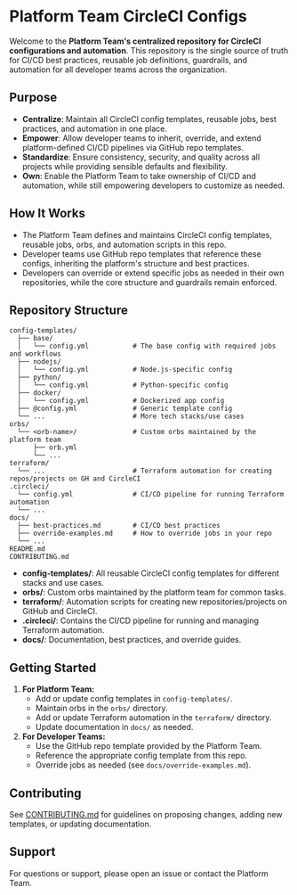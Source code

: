 # Platform Team CircleCI Configs

Welcome to the **Platform Team's centralized repository for CircleCI configurations and automation**. This repository is the single source of truth for CI/CD best practices, reusable job definitions, guardrails, and automation for all developer teams across the organization.

## Purpose
- **Centralize**: Maintain all CircleCI config templates, reusable jobs, best practices, and automation in one place.
- **Empower**: Allow developer teams to inherit, override, and extend platform-defined CI/CD pipelines via GitHub repo templates.
- **Standardize**: Ensure consistency, security, and quality across all projects while providing sensible defaults and flexibility.
- **Own**: Enable the Platform Team to take ownership of CI/CD and automation, while still empowering developers to customize as needed.

## How It Works
- The Platform Team defines and maintains CircleCI config templates, reusable jobs, orbs, and automation scripts in this repo.
- Developer teams use GitHub repo templates that reference these configs, inheriting the platform's structure and best practices.
- Developers can override or extend specific jobs as needed in their own repositories, while the core structure and guardrails remain enforced.

## Repository Structure

```
config-templates/
  ├── base/
  │   └── config.yml           # The base config with required jobs and workflows
  ├── nodejs/
  │   └── config.yml           # Node.js-specific config
  ├── python/
  │   └── config.yml           # Python-specific config
  ├── docker/
  │   └── config.yml           # Dockerized app config
  ├── @config.yml              # Generic template config
  └── ...                      # More tech stacks/use cases
orbs/
  └── <orb-name>/              # Custom orbs maintained by the platform team
      ├── orb.yml
      └── ...
terraform/
  └── ...                      # Terraform automation for creating repos/projects on GH and CircleCI
.circleci/
  └── config.yml               # CI/CD pipeline for running Terraform automation
  └── ...
docs/
  ├── best-practices.md        # CI/CD best practices
  ├── override-examples.md     # How to override jobs in your repo
  └── ...
README.md
CONTRIBUTING.md
```

- **config-templates/**: All reusable CircleCI config templates for different stacks and use cases.
- **orbs/**: Custom orbs maintained by the platform team for common tasks.
- **terraform/**: Automation scripts for creating new repositories/projects on GitHub and CircleCI.
- **.circleci/**: Contains the CI/CD pipeline for running and managing Terraform automation.
- **docs/**: Documentation, best practices, and override guides.

## Getting Started
1. **For Platform Team:**
   - Add or update config templates in `config-templates/`.
   - Maintain orbs in the `orbs/` directory.
   - Add or update Terraform automation in the `terraform/` directory.
   - Update documentation in `docs/` as needed.
2. **For Developer Teams:**
   - Use the GitHub repo template provided by the Platform Team.
   - Reference the appropriate config template from this repo.
   - Override jobs as needed (see `docs/override-examples.md`).

## Contributing
See [CONTRIBUTING.md](CONTRIBUTING.md) for guidelines on proposing changes, adding new templates, or updating documentation.

## Support
For questions or support, please open an issue or contact the Platform Team.
